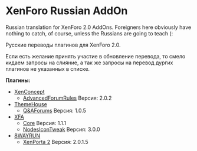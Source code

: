 # XenForo Russian AddOn
Russian translation for XenForo 2.0 AddOns. Foreigners here obviously have nothing to catch, of course, unless the Russians are going to teach (:

Русские переводы плагинов для XenForo 2.0.

Если есть желание принять участие в обновление перевода, то смело кидаем запросы на слияние, а так же запросы на перевод дургих плагинов не указанных в списке.

**Плагины:**
* [XenConcept](XenConcept)
	* [AdvancedForumRules](XenConcept/AdvancedForumRules) Версия: 2.0.2
* [ThemeHouse](ThemeHouse)
	* [Q&AForums](ThemeHouse/Q&AForums) Версия: 1.0.5
* [XFA](XFA)
	* [Core](XFA/Core) Версия: 1.1.1
	* [NodesIconTweak](XFA/NodesIconTweak) Версия: 3.0.0
* [8WAYRUN](8WAYRUN)
	* [XenPorta 2](8WAYRUN/XenPorta2) Версия: 2.0.1.5
